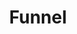 ---
title:  "Funnel"
category: 3D
description: "This is a test."
published: true
js_gist: "14dccda6433f3eedf2f508c0ad8b0e83"
knitout_gist: "995bf1634ecc63e7f0908844aedbb8d0"
image: "assets/images/20190312_185224.jpg"
---